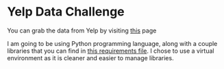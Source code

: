# Yelp Data Challenge

You can grab the data from Yelp by visiting [this](https://www.yelp.com/dataset_challenge) page

I am going to be using Python programming language, along with a couple libraries that you can find in [this requirements file](requirements.txt). I chose to use a virtual environment as it is cleaner and easier to manage libraries.
